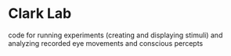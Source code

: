 # Clark Lab
code for running experiments (creating and displaying stimuli) and analyzing recorded eye movements and conscious percepts
